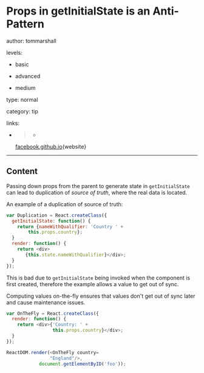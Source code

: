 # Props in getInitialState is an Anti-Pattern
author: tommarshall

levels:

  - basic

  - advanced

  - medium

type: normal

category: tip

links:

  - >-
    [facebook.github.io](https://facebook.github.io/react/tips/props-in-getInitialState-as-anti-pattern.html){website}

---
## Content

Passing down props from the parent to generate state in `getInitialState` can lead to duplication of *source of truth*, where the real data is located. 

An example of a duplication of source of truth:
```JavaScript
var Duplication = React.createClass({
  getInitialState: function() {
    return {nameWithQualifier: 'Country ' +
        this.props.country};
  }
  render: function() {
    return <div>
       {this.state.nameWithQualifier}</div>;
  }
});
```
This is bad due to `getInitialState` being invoked when the component is first created, therefore the example allows a value to get out of sync. 

Computing values on-the-fly ensures that values don't get out of sync later and cause maintenance issues.

```JavaScript
var OnTheFly = React.createClass({
  render: function() {
    return <div>{'Country: ' + 
                 this.props.country}</div>;
  }
});

ReactDOM.render(<OnTheFly country=
                "England"/>,
            document.getElementByID('foo'));


```
